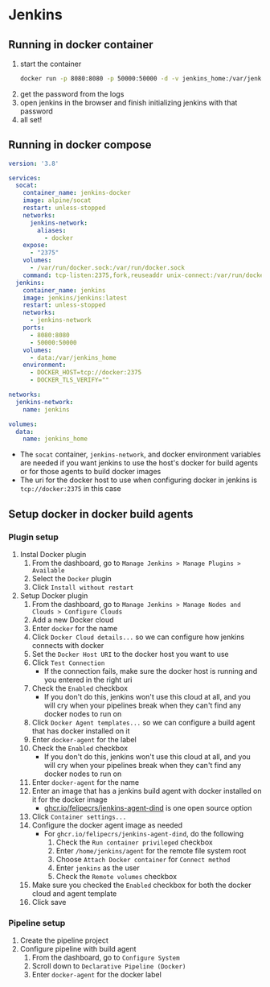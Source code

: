 # Jenkins

## Running in docker container
1. start the container
    ```bash
    docker run -p 8080:8080 -p 50000:50000 -d -v jenkins_home:/var/jenkins_home jenkins/jenkins:latest
    ```
2. get the password from the logs
3. open jenkins in the browser and finish initializing jenkins with that password
4. all set!

## Running in docker compose
```yml
version: '3.8'

services:
  socat:
    container_name: jenkins-docker
    image: alpine/socat
    restart: unless-stopped
    networks:
      jenkins-network:
        aliases:
          - docker
    expose:
      - "2375"
    volumes:
      - /var/run/docker.sock:/var/run/docker.sock
    command: tcp-listen:2375,fork,reuseaddr unix-connect:/var/run/docker.sock
  jenkins:
    container_name: jenkins
    image: jenkins/jenkins:latest
    restart: unless-stopped
    networks:
      - jenkins-network
    ports:
      - 8080:8080
      - 50000:50000
    volumes:
      - data:/var/jenkins_home
    environment:
      - DOCKER_HOST=tcp://docker:2375
      - DOCKER_TLS_VERIFY=""

networks:
  jenkins-network:
    name: jenkins

volumes:
  data:
    name: jenkins_home
```
- The `socat` container, `jenkins-network`, and docker environment variables are needed if you want jenkins to use the host's docker for build agents or for those agents to build docker images
- The uri for the docker host to use when configuring docker in jenkins is `tcp://docker:2375` in this case

## Setup docker in docker build agents

### Plugin setup
1. Instal Docker plugin
   1. From the dashboard, go to `Manage Jenkins > Manage Plugins > Available`
   2. Select the `Docker` plugin
   3. Click `Install without restart`
2. Setup Docker plugin
   1. From the dashboard, go to `Manage Jenkins > Manage Nodes and Clouds > Configure Clouds`
   2. Add a new Docker cloud
   3. Enter `docker` for the name
   4. Click `Docker Cloud details...` so we can configure how jenkins connects with docker
   5. Set the `Docker Host URI` to the docker host you want to use
   6. Click `Test Connection`
      - If the connection fails, make sure the docker host is running and you entered in the right uri
   7. Check the `Enabled` checkbox
      - If you don't do this, jenkins won't use this cloud at all, and you will cry when your pipelines break when they can't find any docker nodes to run on
   8. Click `Docker Agent templates...` so we can configure a build agent that has docker installed on it
   9. Enter `docker-agent` for the label
   10. Check the `Enabled` checkbox
       - If you don't do this, jenkins won't use this cloud at all, and you will cry when your pipelines break when they can't find any docker nodes to run on
   11. Enter `docker-agent` for the name
   12. Enter an image that has a jenkins build agent with docker installed on it for the docker image
       - [ghcr.io/felipecrs/jenkins-agent-dind](https://github.com/felipecrs/jenkins-agent-dind) is one open source option
   13. Click `Container settings...`
   14. Configure the docker agent image as needed
       - For `ghcr.io/felipecrs/jenkins-agent-dind`, do the following
           1.  Check the `Run container privileged` checkbox
           2.  Enter `/home/jenkins/agent` for the remote file system root
           3.  Choose `Attach Docker container` for `Connect method`
           4.  Enter `jenkins` as the user
           5.  Check the `Remote volumes` checkbox
   1.  Make sure you checked the `Enabled` checkbox for both the docker cloud and agent template
   2.  Click save

### Pipeline setup
1. Create the pipeline project
2. Configure pipeline with build agent
   1. From the dashboard, go to `Configure System`
   2. Scroll down to `Declarative Pipeline (Docker)`
   3. Enter `docker-agent` for the docker label
